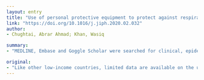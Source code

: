 ```yaml
---
layout: entry
title: "Use of personal protective equipment to protect against respiratory infections in Pakistan: A systematic review"
link: "https://doi.org/10.1016/j.jiph.2020.02.032"
author:
- Chughtai, Abrar Ahmad; Khan, Wasiq

summary:
- "MEDLINE, Embase and Goggle Scholar were searched for clinical, epidemiological and laboratory-based studies in English. 13 studies were included; all were observational/cross-sectional studies. Policies and practices on PPE use were inconsistent. Face masks and gloves were the most commonly used PPE to protect from respiratory infections. Clear policies on the use of PPE and available PPE are needed to avoid inappropriate practices that could result of infection."

original:
- "Like other low-income countries, limited data are available on the use of personal protective equipment (PPE) in Pakistan. We conducted a systematic review of studies on PPE use for respiratory infections in healthcare settings in Pakistan. MEDLINE, Embase and Goggle Scholar were searched for clinical, epidemiological and laboratory-based studies in English, and 13 studies were included; all were observational/cross-sectional studies. The studies examined PPE use in hospital (n=7), dental (n=4) or laboratory (n=2) settings. Policies and practices on PPE use were inconsistent. Face masks and gloves were the most commonly used PPE to protect from respiratory and other infections. PPE was not available in many facilities and its use was limited to high-risk situations. Compliance with PPE use was low among healthcare workers, and reuse of PPE was reported. Clear policies on the use of PPE and available PPE are needed to avoid inappropriate practices that could result in the spread of infection. Large, multimethod studies are recommended on PPE use to inform national infection-control guidelines."
---
```


